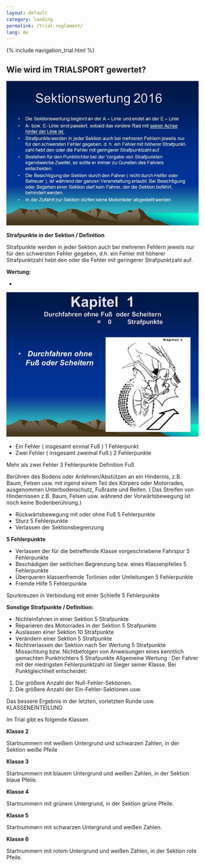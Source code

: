 ```yaml
---
layout: default
category: landing
permalink: /trial-reglement/
lang: de
---
```


{% include navigation_trial.html %}

## Wie wird im TRIALSPORT  gewertet?
![Klicken um Bild zu vergrößern](https://github.com/msc-kasendorf/docker/blob/master/Trialregeln%20(1).JPG?raw=true)

**Strafpunkte in der Sektion / Definition**

Strafpunkte werden in jeder Sektion auch bei mehreren Fehlern jeweils nur für den schwersten Fehler gegeben, d.h. ein Fehler mit höherer Strafpunktzahl hebt den oder die Fehler mit geringerer Strafpunktzahl auf.

**Wertung:**

*  
![Klicken um Bild zu vergrößern](https://github.com/msc-kasendorf/docker/blob/master/docs/download/Trialregeln%20(2).JPG?raw=true)

* Ein Fehler ( insgesamt einmal Fuß )  1 Fehlerpunkt
* Zwei Fehler ( insgesamt zweimal Fuß )  2 Fehlerpunkte

Mehr als zwei Fehler  3 Fehlerpunkte
Definition Fuß

Berühren des Bodens oder Anlehnen/Abstützen an ein Hindernis, z.B. Baum, Felsen usw. mit irgend einem Teil des Körpers oder Motorrades, ausgenommen Unterbodenschutz, Fußraste und Reifen. ( Das Streifen von Hindernissen z.B. Baum, Felsen usw. während der Vorwärtsbewegung ist noch keine Bodenberührung.)

* Rückwärtsbewegung mit oder ohne Fuß  5 Fehlerpunkte
* Sturz  5 Fehlerpunkte
* Verlassen der Sektionsbegrenzung

**5 Fehlerpunkte**
* Verlassen der für die betreffende Klasse vorgeschriebene Fahrspur            5 Fehlerpunkte        
* Beschädigen der seitlichen Begrenzung bzw. eines Klassenpfeiles  5 Fehlerpunkte
* Überqueren klassenfremde Torlinien oder Umleitungen 5 Fehlerpunkte
* Fremde Hilfe  5 Fehlerpunkte

Spurkreuzen in Verbindung mit einer Schleife  5 Fehlerpunkte

**Sonstige Strafpunkte / Definition:**
* Nichteinfahren in einer Sektion
5 Strafpunkte
* Reparieren des Motorrades in der Sektion
5 Strafpunkte
* Auslassen einer Sektion  10 Strafpunkte
* Verändern einer Sektion  5 Strafpunkte
* Nichtverlassen der Sektion nach 5er Wertung 5 Strafpunkte
Missachtung bzw. Nichtbefolgen von Anweisungen eines kenntlich gemachten Punktrichters  5  Strafpunkte
Allgemeine Wertung :
Der Fahrer mit der niedrigsten Fehlerpunktzahl ist Sieger seiner Klasse.
Bei Punktgleichheit entscheidet:

1. Die größere Anzahl der Null-Fehler-Sektionen.
2. Die größere Anzahl der Ein-Fehler-Sektionen usw.

Das bessere Ergebnis in der letzten, vorletzten Runde usw.
KLASSENEINTEILUNG

Im Trial gibt es folgende Klassen

**Klasse 2**

Startnummern mit weißem Untergrund und schwarzen Zahlen, in der Sektion weiße Pfeile

**Klasse 3**

Startnummern mit blauem Untergrund und weißen Zahlen, in der Sektion blaue Pfeile.

**Klasse 4**

Startnummern mit grünem Untergrund, in der Sektion grüne Pfeile.

**Klasse 5**

Startnummern mit schwarzen Untergrund und weißen Zahlen.

**Klasse 6**

Startnummern mit rotem Untergrund und weißen Zahlen, in der Sektion rote Pfeile.
